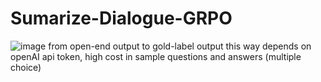 # Sumarize-Dialogue-GRPO
![image](https://github.com/user-attachments/assets/9c6cf045-bf53-4b9f-b5ef-46cbb70c0aaf)
from open-end output to gold-label output
this way depends on openAI api token, high cost in sample questions and answers (multiple choice)
